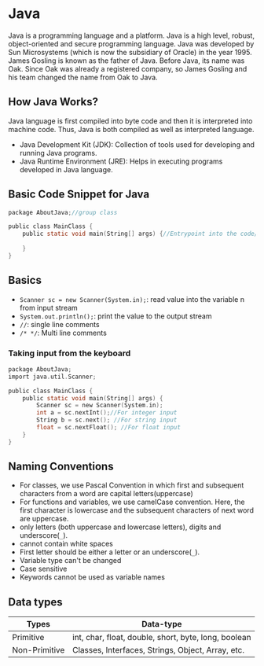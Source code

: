 # Java
Java is a programming language and a platform. Java is a high level, robust, object-oriented and secure programming language.
Java was developed by Sun Microsystems (which is now the subsidiary of Oracle) in the year 1995. James Gosling is known as the father of Java. 
Before Java, its name was Oak. Since Oak was already a registered company, so James Gosling and his team changed the name from Oak to Java.

## How Java Works?
Java language is first compiled into byte code and then it is interpreted into machine code. Thus, Java is both compiled as well as interpreted language.
* Java Development Kit (JDK): Collection of tools used for developing and running Java programs.
* Java Runtime Environment (JRE): Helps in executing programs developed in Java language.
## Basic Code Snippet for Java

```c
package AboutJava;//group class

public class MainClass {
    public static void main(String[] args) {//Entrypoint into the code/application
        
    }
}
```

## Basics
* `Scanner sc = new Scanner(System.in);`: read value into the variable n from input stream
* `System.out.println();`: print the value to the output stream
* `//`: single line comments
* `/* */`: Multi line comments

### Taking input from the keyboard 
```c
package AboutJava;
import java.util.Scanner;

public class MainClass {
    public static void main(String[] args) {
        Scanner sc = new Scanner(System.in);
        int a = sc.nextInt();//For integer input
        String b = sc.next(); //For string input
        float = sc.nextFloat(); //For float input
    }
}
```

## Naming Conventions
* For classes, we use Pascal Convention in which first and subsequent characters from a word are capital letters(uppercase)
* For functions and variables, we use camelCase convention. Here, the first character is lowercase and the subsequent characters of next word are uppercase.
* only letters (both uppercase and lowercase letters), digits and underscore(`_`).
* cannot contain white spaces
* First letter should be either a letter or an underscore(`_`).
* Variable type can't be changed
* Case sensitive
* Keywords cannot be used as variable names

## Data types

| Types | Data-type|
|----|----|
|Primitive | int, char, float, double, short, byte, long, boolean |
|Non-Primitive | Classes, Interfaces, Strings, Object, Array, etc. |

